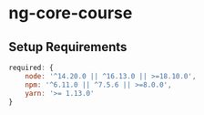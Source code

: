 # ng-core-course

## Setup Requirements

```js
required: {
    node: '^14.20.0 || ^16.13.0 || >=18.10.0',
    npm: '^6.11.0 || ^7.5.6 || >=8.0.0',
    yarn: '>= 1.13.0'
}
```